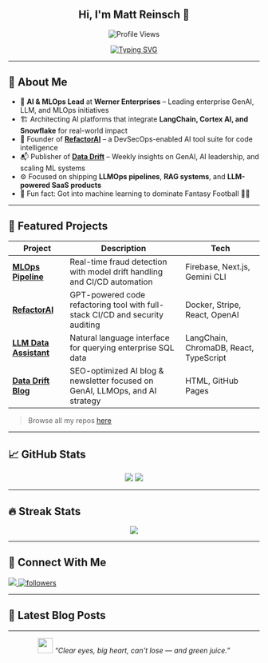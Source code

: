 <h2 align="center">Hi, I'm Matt Reinsch 👋</h2>

<p align="center">
  <img src="https://komarev.com/ghpvc/?username=mattreinsch&label=Profile%20views&color=0e75b6&style=flat" alt="Profile Views" />
</p>

<div align="center">
  <a href="https://git.io/typing-svg">
    <img src="https://readme-typing-svg.herokuapp.com?font=Fira+Code&size=22&pause=1000&center=true&width=1000&lines=AI+%26+MLOps+Leader+%7C+LLM+Systems+%7C+GenAI+SaaS;Builder+of+Scalable+AI+Infra;Transforming+Data+into+Products+%26+Platforms" alt="Typing SVG" />
  </a>
</div>

---

## 👤 About Me

- 🧠 **AI & MLOps Lead** at **Werner Enterprises** – Leading enterprise GenAI, LLM, and MLOps initiatives
- 🏗️ Architecting AI platforms that integrate **LangChain, Cortex AI, and Snowflake** for real-world impact
- 🚀 Founder of [**RefactorAI**](https://github.com/mattreinsch/RefactorAI) – a DevSecOps-enabled AI tool suite for code intelligence
- 📬 Publisher of [**Data Drift**](https://mattreinsch.github.io/DataDrift) – Weekly insights on GenAI, AI leadership, and scaling ML systems
- ⚙️ Focused on shipping **LLMOps pipelines**, **RAG systems**, and **LLM-powered SaaS products**
- 🏈 Fun fact: Got into machine learning to dominate Fantasy Football 🧠💸

---

## 📌 Featured Projects

| Project | Description | Tech |
|--------|-------------|------|
| [**MLOps Pipeline**](https://github.com/mattreinsch/MLOps-Pipeline-for-Fraud-Detection) | Real-time fraud detection with model drift handling and CI/CD automation | Firebase, Next.js, Gemini CLI |
| [**RefactorAI**](https://github.com/mattreinsch/RefactorAI) | GPT-powered code refactoring tool with full-stack CI/CD and security auditing | Docker, Stripe, React, OpenAI |
| [**LLM Data Assistant**](https://github.com/mattreinsch/llm-data-assistant) | Natural language interface for querying enterprise SQL data | LangChain, ChromaDB, React, TypeScript |
| [**Data Drift Blog**](https://github.com/mattreinsch/DataDrift) | SEO-optimized AI blog & newsletter focused on GenAI, LLMOps, and AI strategy | HTML, GitHub Pages |


> Browse all my repos [here](https://github.com/mattreinsch?tab=repositories)

---

## 📈 GitHub Stats

<p align="center">
  <img src='https://github-readme-stats-sigma-five.vercel.app/api?username=mattreinsch&count_private=true&include_all_commits=true&show_icons=true&theme=gotham&hide_border=true&line_height=27'/>
  <img src='https://github-readme-stats-sigma-five.vercel.app/api/top-langs/?username=mattreinsch&show_icons=true&hide=php,html,typescript,css,markdown&theme=gotham&line_height=27&hide_border=true'/>
</p>

---

## 🔥 Streak Stats

<p align="center">
  <img src='https://github-readme-streak-stats.herokuapp.com/?user=mattreinsch&theme=gotham&hide_border=true'/>
</p>

---

## 🔗 Connect With Me

<p align="left">
  <a href="https://www.linkedin.com/in/mattreinsch/">
    <img src="https://img.shields.io/badge/LinkedIn-0077B5?style=for-the-badge&logo=linkedin&logoColor=white"/>
  </a>
  <a href='https://github.com/mattreinsch?tab=followers'>
    <img alt='followers' title='Follow Me on GitHub' src='https://custom-icon-badges.herokuapp.com/github/followers/mattreinsch?color=236ad3&labelColor=1155ba&style=for-the-badge&logo=person-add&label=Follow&logoColor=white'/>
  </a>
</p>

---

## 📝 Latest Blog Posts

<!-- BLOG-POST-LIST:START -->
<!-- Replace this with an RSS automation or manual updates -->
<!-- BLOG-POST-LIST:END -->

---

<div align="center">
  <img src="https://media.giphy.com/media/WUlplcMpOCEmTGBtBW/giphy.gif" width="30" />
  <em>“Clear eyes, big heart, can't lose — and green juice.”</em>
</div>
